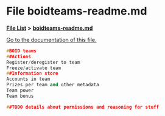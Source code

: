 
# File boidteams-readme.md

[**File List**](files.md) **>** [**boidteams-readme.md**](boidteams-readme_8md.md)

[Go to the documentation of this file.](boidteams-readme_8md.md) 


````cpp
#BOID teams
##Actions
Register/deregister to team
Freeze/activate team
##Information store
Accounts in team
Prizes per team and other metadata
Team power
Team bonus

##TODO details about permissions and reasoning for stuff
````

